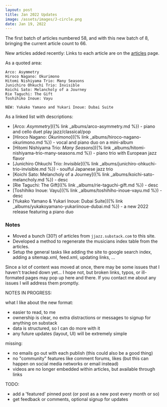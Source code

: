 ```yaml
---
layout: post
title: Jan 2022 Updates
image: /assets/images/J-circle.png
date: Jan 19, 2022
---
```


The first batch of articles numbered 58, and with this new batch of 8, bringing the current article count to 66.

New articles added recently:
Links to each article are on the [articles](/articles) page.


As a quoted area:

    Arco: Asymmetry
    Hiroco Nagano: Okurimono
    Hitomi Nishiyama Trio: Many Seasons
    Junichiro Ohkuchi Trio: Invisible
    Koichi Sato: Melancholy of a Journey
    Rie Taguchi: The Gift
    Toshihiko Inoue: Vayu
    
    NEW: Yukako Yamano and Yukari Inoue: Dubai Suite



As a linked list with descriptions:

* [Arco: *Asymmetry*]({% link _albums/arco-asymmetry.md %}) - piano and cello duet play jazz/classical/pop
* [Hiroco Nagano: *Okurimono*]({% link _albums/hiroco-nagano-okurimono.md %}) - vocal and piano duo on a mini-album
* [Hitomi Nishiyama Trio: *Many Seasons*]({% link _albums/hitomi-nishiyama-trio-many-seasons.md %}) - piano trio with European jazz flavor
* [Junichiro Ohkuchi Trio: *Invisible*]({% link _albums/junichiro-ohkuchi-trio-invisible.md %}) - soulful Japanese jazz trio
* [Koichi Sato: Melancholy of a Journey]({% link _albums/koichi-sato-melancholy.md %}) - desc
* [Rie Taguchi: The Gift]({% link _albums/rie-taguchi-gift.md %}) - desc
* [Toshihiko Inoue: Vayu]({% link _albums/toshihiho-inoue-vayu.md %}) - desc
* [Yukako Yamano & Yukari Inoue: Dubai Suite]({% link _albums/yukakoyamano-yukariinoue-dubai.md %}) - a new 2022 release featuring a piano duo


### Notes


* Moved a bunch (30?) of articles from ``jjazz.substack.com`` to this site.
* Developed a method to regenerate the musicians index table from the articles.
* Setup the general tasks like adding the site to google search index, adding a sitemap.xml, feed.xml, updating links, ...

Since a lot of content was moved at once, there may be some issues that I haven't tracked down yet... I hope not, but broken links, typos, or ill-formated pages may pop up here and there. If you contact me about any issues I will address them promptly.

NOTES IN PROGRESS:

what I like about the new format:
- easier to read, to me
- ownership is clear, no extra distractions or messages to signup for anything on substack
- data is structured, so I can do more with it
- any future updates (layout, UI) will be extremely simple

missing:
- no emails go out with each publish (this could also be a good thing)
- no "community" features like comment forums, likes (but this can happen on social media networks or email instead)
- videos are no longer embedded within articles, but available through links

TODO: 
- add a 'featured' pinned post (or post as a new post every month or so)
- get feedback or comments, optional signup for updates
